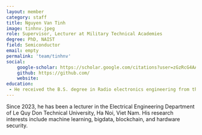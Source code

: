 ```yaml
---
layout: member
category: staff
title: Nguyen Van Tinh
image: tinhnv.jpeg
role: Supervisor, Lecturer at Military Technical Academies
degree: PhD, NAIST
field: Semiconductor
email: empty
permalink: 'team/tinhnv'
social:
    google-scholar: https://scholar.google.com/citations?user=zGzRcG4AAAAJ&hl=vi
    github: https://github.com/
    website: 
education:
 - He received the B.S. degree in Radio electronics engineering from the Belarusian State University of Informatics and Radioelectronics, in 2012 and the Ph.D. degree in computer science from Division of Information Science, Nara Institute of Science and Technology, Nara, Japan, in 2022. 
---
```

Since 2023, he has been a lecturer in the Electrical Engineering Department of Le Quy Don Technical University, Ha Noi, Viet Nam. His research interests include machine learning, bigdata, blockchain, and hardware security.
